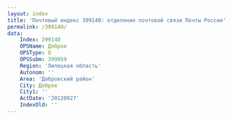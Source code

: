```yaml
---
layout: index
title: 'Почтовый индекс 399140: отделение почтовой связи Почты России'
permalink: /399140/
data:
    Index: 399140
    OPSName: Доброе
    OPSType: О
    OPSSubm: 399959
    Region: 'Липецкая область'
    Autonom: ''
    Area: 'Добровский район'
    City: Доброе
    City1: ''
    ActDate: '20120927'
    IndexOld: ''
---
```

